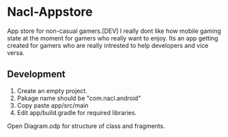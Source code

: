 # Nacl-Appstore
App store for non-casual gamers.[DEV]
I really dont like how mobile gaming state at the moment for gamers who really want to enjoy. Its an app getting created for gamers who are really intrested to help developers and vice versa.
## Development
1. Create an empty project.
2. Pakage name should be "com.nacl.android"
3. Copy paste app/src/main
4. Edit app/build.gradle for required libraries.

Open Diagram.odp for structure of class and fragments.

